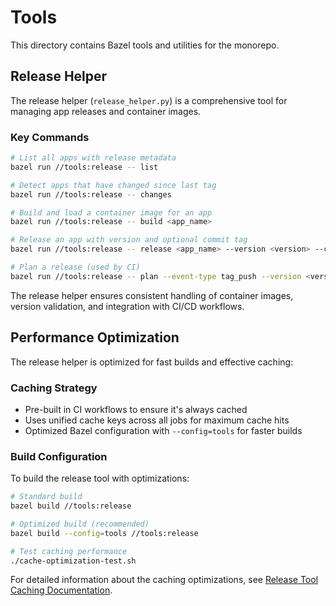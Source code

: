 # Tools

This directory contains Bazel tools and utilities for the monorepo.

## Release Helper

The release helper (`release_helper.py`) is a comprehensive tool for managing app releases and container images.

### Key Commands
```bash
# List all apps with release metadata
bazel run //tools:release -- list

# Detect apps that have changed since last tag
bazel run //tools:release -- changes

# Build and load a container image for an app
bazel run //tools:release -- build <app_name>

# Release an app with version and optional commit tag
bazel run //tools:release -- release <app_name> --version <version> --commit <sha>

# Plan a release (used by CI)
bazel run //tools:release -- plan --event-type tag_push --version <version>
```

The release helper ensures consistent handling of container images, version validation, and integration with CI/CD workflows.

## Performance Optimization

The release helper is optimized for fast builds and effective caching:

### Caching Strategy
- Pre-built in CI workflows to ensure it's always cached
- Uses unified cache keys across all jobs for maximum cache hits
- Optimized Bazel configuration with `--config=tools` for faster builds

### Build Configuration
To build the release tool with optimizations:
```bash
# Standard build
bazel build //tools:release

# Optimized build (recommended)
bazel build --config=tools //tools:release

# Test caching performance
./cache-optimization-test.sh
```

For detailed information about the caching optimizations, see [Release Tool Caching Documentation](../docs/release-tool-caching.md).
